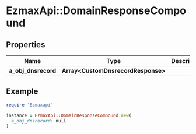 # EzmaxApi::DomainResponseCompound

## Properties

| Name | Type | Description | Notes |
| ---- | ---- | ----------- | ----- |
| **a_obj_dnsrecord** | **Array&lt;CustomDnsrecordResponse&gt;** |  |  |

## Example

```ruby
require 'Ezmaxapi'

instance = EzmaxApi::DomainResponseCompound.new(
  a_obj_dnsrecord: null
)
```

